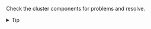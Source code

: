 Check the cluster components for problems and resolve.


<details>
  <summary>Tip</summary>
  <p>
  <code>
  kubectl get all -n kube-system
  </code>
  </p>
</details>